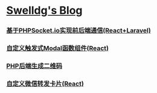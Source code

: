 # [Swelldg's Blog](https://swelldg.github.io/)

### [基于PHPSocket.io实现前后端通信(React+Laravel)](/phpsocket)
### [自定义触发式Modal函数组件(React)](/modal)
### [PHP后端生成二维码](/php-qrcode)
### [自定义微信转发卡片(React)](/wx-card)

